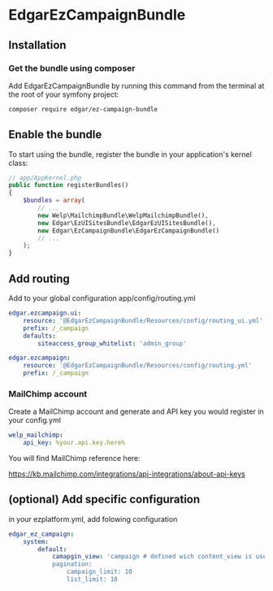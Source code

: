 # EdgarEzCampaignBundle

## Installation

### Get the bundle using composer

Add EdgarEzCampaignBundle by running this command from the terminal at the root of
your symfony project:

```bash
composer require edgar/ez-campaign-bundle
```

## Enable the bundle

To start using the bundle, register the bundle in your application's kernel class:

```php
// app/AppKernel.php
public function registerBundles()
{
    $bundles = array(
        // ...
        new Welp\MailchimpBundle\WelpMailchimpBundle(),
        new Edgar\EzUISitesBundle\EdgarEzUISitesBundle(),
        new Edgar\EzCampaignBundle\EdgarEzCampaignBundle()
        // ...
    );
}
```

## Add routing

Add to your global configuration app/config/routing.yml

```yaml
edgar.ezcampaign.ui:
    resource: '@EdgarEzCampaignBundle/Resources/config/routing_ui.yml'
    prefix: /_campaign
    defaults:
        siteaccess_group_whitelist: 'admin_group'

edgar.ezcampaign:
    resource: '@EdgarEzCampaignBundle/Resources/config/routing.yml'
    prefix: /_campaign
```

### MailChimp account

Create a MailChimp account and generate and API key you would register in your config.yml

```yaml
welp_mailchimp:
    api_key: %your.api.key.here%
```

You will find MailChimp reference here:

https://kb.mailchimp.com/integrations/api-integrations/about-api-keys

## (optional) Add specific configuration

in your ezplatform.yml, add folowing configuration
```yaml
edgar_ez_campaign:
    system:
        default:
            camapgin_view: 'campaign # defined wich content_view is used to create campaign content
            pagination:
                campaign_limit: 10
                list_limit: 10
```
